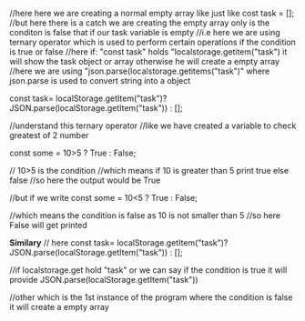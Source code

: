 //here here we are creating a normal empty array like just like  cost task = [];
//but here there is a catch we are creating the empty array only is the conditon is false that if our task variable is empty 
//i.e here we are using ternary operator which is  used to perform  certain operations if the condition is true or false 
//here if:     "const task"  holds "localstorage.getitem("task") it will show the task object or array otherwise he will create a empty array 
//here we are using "json.parse(localstorage.getitems("task")" where json.parse is used to convert string into a object



const task= localStorage.getItem("task")? JSON.parse(localStorage.getItem("task")) : [];



//understand this ternary operator 
//like we have created  a variable to check greatest of 2 number 

const some = 10>5 ? True : False;

// 10>5 is the condition 
//which means if 10 is greater than 5 print true else false 
//so here the output would be True


//but if we write 
const some = 10<5 ? True : False;

//which means the condition is false as 10 is not smaller than 5
//so here False will get printed 


**Similary**
// here 
const task= localStorage.getItem("task")? JSON.parse(localStorage.getItem("task")) : [];


 //if localstorage.get hold "task" or we can say if the condition is true it will provide JSON.parse(localStorage.getItem("task")) 

 //other which is the 1st instance of the program where the condition is false it will create a empty array














